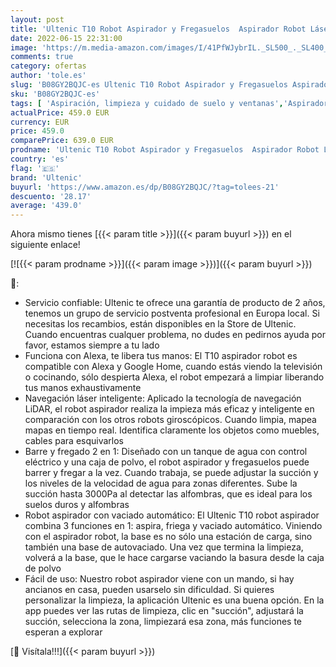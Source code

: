 ```yaml
---
layout: post
title: 'Ultenic T10 Robot Aspirador y Fregasuelos  Aspirador Robot Láser con Autovaciado  3000Pa Succión  Mapeo Inteligente  Autonomía de 280min  Compatible con Alexa  Google Home  Mando a Distancia y App'
date: 2022-06-15 22:31:00
image: 'https://m.media-amazon.com/images/I/41PfWJybrIL._SL500_._SL400_.jpg'
comments: true
category: ofertas
author: 'tole.es'
slug: 'B08GY2BQJC-es Ultenic T10 Robot Aspirador y Fregasuelos Aspirador Robot...'
sku: 'B08GY2BQJC-es'
tags: [ 'Aspiración, limpieza y cuidado de suelo y ventanas','Aspiradoras','Hogar y cocina','Robots aspiradores','alexa','google','home','ultenic','🇪🇸', ]
actualPrice: 459.0 EUR
currency: EUR
price: 459.0
comparePrice: 639.0 EUR
prodname: 'Ultenic T10 Robot Aspirador y Fregasuelos  Aspirador Robot Láser con Autovaciado  3000Pa Succión  Mapeo Inteligente  Autonomía de 280min  Compatible con Alexa  Google Home  Mando a Distancia y App'
country: 'es'
flag: '🇪🇸'
brand: 'Ultenic'
buyurl: 'https://www.amazon.es/dp/B08GY2BQJC/?tag=tolees-21'
descuento: '28.17'
average: '439.0'
---
```


Ahora mismo tienes [{{< param title >}}]({{< param buyurl >}}) en el siguiente enlace!

[![{{< param prodname >}}]({{< param image >}})]({{< param buyurl >}})

🔎:

- Servicio confiable: Ultenic te ofrece una garantía de producto de 2 años, tenemos un grupo de servicio postventa profesional en Europa local. Si necesitas los recambios, están disponibles en la Store de Ultenic. Cuando encuentras cualquer problema, no dudes en pedirnos ayuda por favor, estamos siempre a tu lado
- Funciona con Alexa, te libera tus manos: El T10 aspirador robot es compatible con Alexa y Google Home, cuando estás viendo la televisión o cocinando, sólo despierta Alexa, el robot empezará a limpiar liberando tus manos exhaustivamente
- Navegación láser inteligente: Aplicado la tecnología de navegación LiDAR, el robot aspirador realiza la impieza más eficaz y inteligente en comparación con los otros robots giroscópicos. Cuando limpia, mapea mapas en tiempo real. Identifica claramente los objetos como muebles, cables para esquivarlos
- Barre y fregado 2 en 1: Diseñado con un tanque de agua con control eléctrico y una caja de polvo, el robot aspirador y fregasuelos puede barrer y fregar a la vez. Cuando trabaja, se puede adjustar la succión y los niveles de la velocidad de agua para zonas diferentes. Sube la succión hasta 3000Pa al detectar las alfombras, que es ideal para los suelos duros y alfombras
- Robot aspirador con vaciado automático: El Ultenic T10 robot aspirador combina 3 funciones en 1: aspira, friega y vaciado automático. Viniendo con el aspirador robot, la base es no sólo una estación de carga, sino también una base de autovaciado. Una vez que termina la limpieza, volverá a la base, que le hace cargarse vaciando la basura desde la caja de polvo
- Fácil de uso: Nuestro robot aspirador viene con un mando, si hay ancianos en casa, pueden usarselo sin dificuldad. Si quieres personalizar la limpieza, la aplicación Ultenic es una buena opción. En la app puedes ver las rutas de limpieza, clic en "succión", adjustará la succión, selecciona la zona, limpiezará esa zona, más funciones te esperan a explorar

[🛒 Visítala!!!]({{< param buyurl >}})
